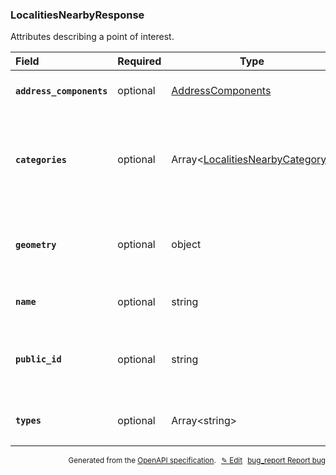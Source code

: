 <!--- This is a generated file, do not edit! -->
<!--- [START woosmap_http_schema_localitiesnearbyresponse] -->
<h3 class="schema-object" id="LocalitiesNearbyResponse">LocalitiesNearbyResponse</h3>

Attributes describing a point of interest.

| Field                                                                                                                                 | Required | Type                                                                                          | Description                                                                                                                                                                                       |
| :------------------------------------------------------------------------------------------------------------------------------------ | -------- | --------------------------------------------------------------------------------------------- | ------------------------------------------------------------------------------------------------------------------------------------------------------------------------------------------------- |
| <h4 id="LocalitiesNearbyResponse-address_components" class="add-link schema-object-property-key"><code>address_components</code></h4> | optional | [AddressComponents](#AddressComponents "AddressComponents")                                   | See [AddressComponents](#AddressComponents "AddressComponents") for more information.                                                                                                             |
| <h4 id="LocalitiesNearbyResponse-categories" class="add-link schema-object-property-key"><code>categories</code></h4>                 | optional | Array&lt;[LocalitiesNearbyCategory](#LocalitiesNearbyCategory "LocalitiesNearbyCategory")&gt; | <div class="ref-property-description"><p>An array containing the categories of the result.</p><p>See <a href="#LocalitiesNearbyCategory">LocalitiesNearbyCategory</a> for more information.</div> |
| <h4 id="LocalitiesNearbyResponse-geometry" class="add-link schema-object-property-key"><code>geometry</code></h4>                     | optional | object                                                                                        | <div class="nonref-property-description"><p>The location of the result, in latitude and longitude, eventually associated with a Viewport.</p></div>                                               |
| <h4 id="LocalitiesNearbyResponse-name" class="add-link schema-object-property-key"><code>name</code></h4>                             | optional | string                                                                                        | <div class="nonref-property-description"><p>The name of the result.</p></div>                                                                                                                     |
| <h4 id="LocalitiesNearbyResponse-public_id" class="add-link schema-object-property-key"><code>public_id</code></h4>                   | optional | string                                                                                        | <div class="nonref-property-description"><p>Contains a unique ID for each result. Please use this ID to give feedbacks on results.</p></div>                                                      |
| <h4 id="LocalitiesNearbyResponse-types" class="add-link schema-object-property-key"><code>types</code></h4>                           | optional | Array&lt;string&gt;                                                                           | <div class="nonref-property-description"><p>An array containing the types of the result.</p></div>                                                                                                |

<p style="text-align: right; font-size: smaller;">Generated from the <a data-label="openapi-github" href="https://github.com/woosmap/openapi-specification" title="Woosmap OpenAPI Specification" class="external">OpenAPI specification</a>.
<a data-label="openapi-github-woosmap-http-schema-localitiesnearbyresponse" data-action="edit" style="margin-left: 5px;" href="https://github.com/woosmap/openapi-specification/blob/main/specification/schemas/LocalitiesNearbyResponse.yml" title="Edit on GitHub">✎ Edit</a>
<a data-label="openapi-github-woosmap-http-schema-localitiesnearbyresponse" data-action="bug" style="margin-left: 5px;" href="https://github.com/woosmap/openapi-specification/issues/new?assignees=&labels=type%3A+bug%2C+triage+me&template=bug_report.md&title=[schemas] Bug - LocalitiesNearbyResponse" title="File bug for schemas on GitHub"><span class="material-icons">bug_report</span> Report bug</a>
</p>

<!--- [END woosmap_http_schema_localitiesnearbyresponse] -->
